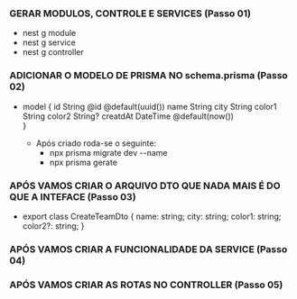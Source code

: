 ### GERAR MODULOS, CONTROLE E SERVICES (Passo 01)

- nest g module <nome>
- nest g service <nome>
- nest g controller <nome>


### ADICIONAR O MODELO DE PRISMA NO schema.prisma (Passo 02)

- model<nome> {
    id String @id @default(uuid())
    name String 
    city String
    color1 String
    color2 String? 
    creatdAt DateTime @default(now())  
  }

  - Após criado roda-se o seguinte:
    - npx prisma migrate dev --name <name>
    - npx prisma gerate

### APÓS VAMOS CRIAR O ARQUIVO DTO QUE NADA MAIS É DO QUE A INTEFACE (Passo 03)

- export class CreateTeamDto {
  name: string;
  city: string;
  color1: string;
  color2?: string;
}

### APÓS VAMOS CRIAR A FUNCIONALIDADE DA SERVICE (Passo 04)

### APÓS VAMOS CRIAR AS ROTAS NO CONTROLLER (Passo 05)

  